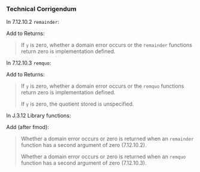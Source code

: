 ### Technical Corrigendum

In 7.12.10.2 `remainder`:

Add to Returns:

> If `y` is zero, whether a domain error occurs or the `remainder` functions
> return zero is implementation defined.

In 7.12.10.3 `remquo`:

Add to Returns:

> If `y` is zero, whether a domain error occurs or the `remquo` functions return
> zero is implementation defined.
>
> If `y` is zero, the quotient stored is unspecified.

In J.3.12 Library functions:

Add (after fmod):

> Whether a domain error occurs or zero is returned when an `remainder` function
> has a second argument of zero (7.12.10.2).
>
> Whether a domain error occurs or zero is returned when an `remquo` function has
> a second argument of zero (7.12.10.3).
